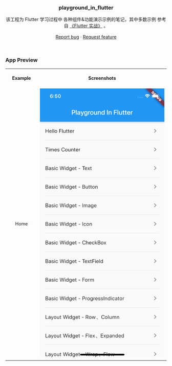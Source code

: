 <p align="center">
  <h3 align="center">playground_in_flutter</h3> 
  <p align="center">
     该工程为 Flutter 学习过程中 各种组件&功能演示示例的笔记，其中多数示例 参考自
     <a href="https://book.flutterchina.club">《Flutter 实战》</a> 。
    <br> 
    <br>
    <a href="https://github.com/AndyM129/PlaygroundInFlutter/issues/new?template=bug_en.md">Report bug</a>
    ·
    <a href="https://github.com/AndyM129/PlaygroundInFlutter/issues/new?template=feature.md&labels=feature">Request feature</a> 
  </p>
</p> 
<br>


### App Preview

<table>
<tr height="60px" align="center">
  <td width="20%"><strong>Example</strong></td>
  <td width="80%"><strong>Screenshots</strong></td>
</tr>
<tr align="center" height="120px">
  <td>Home</td>
  <td><img src="screenshots/home.png"></img></td>
</tr>
</table>
